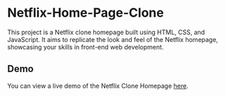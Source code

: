 # Netflix-Home-Page-Clone

This project is a Netflix clone homepage built using HTML, CSS, and JavaScript. It aims to replicate the look and feel of the Netflix homepage, showcasing your skills in front-end web development.

## Demo

You can view a live demo of the Netflix Clone Homepage [here](https://your-demo-link.com).
